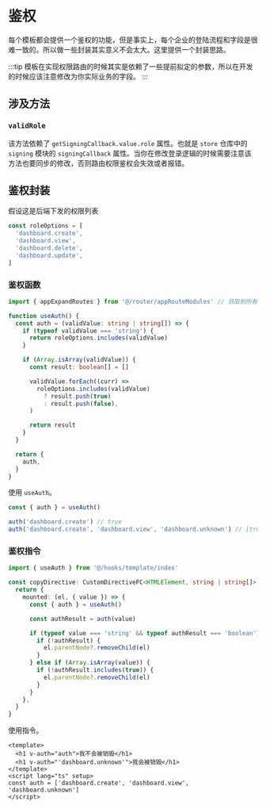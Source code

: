 # 鉴权

每个模板都会提供一个鉴权的功能，但是事实上，每个企业的登陆流程和字段是很难一致的。所以做一些封装其实意义不会太大。这里提供一个封装思路。

:::tip
模板在实现权限路由的时候其实是依赖了一些提前拟定的参数，所以在开发的时候应该注意修改为你实际业务的字段。
:::

## 涉及方法

### `validRole`

该方法依赖了 `getSigningCallback.value.role` 属性。也就是 `store` 仓库中的 `signing` 模块的 `signingCallback` 属性。当你在修改登录逻辑的时候需要注意该方法也要同步的修改，否则路由权限鉴权会失效或者报错。

## 鉴权封装

假设这是后端下发的权限列表

```ts
const roleOptions = [
  'dashboard.create',
  'dashboard.view',
  'dashboard.delete',
  'dashboard.update',
]
```

### 鉴权函数

```ts
import { appExpandRoutes } from '@/router/appRouteModules' // 获取到所有平铺开的路由列表

function useAuth() {
  const auth = (validValue: string | string[]) => {
    if (typeof validValue === 'string') {
      return roleOptions.includes(validValue)
    }

    if (Array.isArray(validValue)) {
      const result: boolean[] = []

      validValue.forEach((curr) =>
        roleOptions.includes(validValue)
          ? result.push(true)
          : result.push(false),
      )

      return result
    }
  }

  return {
    auth,
  }
}
```

使用 `useAuth`。

```ts
const { auth } = useAuth()

auth('dashboard.create') // true
auth('dashboard.create', 'dashboard.view', 'dashboard.unknown') // [true, true, false]
```

### 鉴权指令

```ts
import { useAuth } from '@/hooks/template/index'

const copyDirective: CustomDirectiveFC<HTMLElement, string | string[]> = () => {
  return {
    mounted: (el, { value }) => {
      const { auth } = useAuth()

      const authResult = auth(value)

      if (typeof value === 'string' && typeof authResult === 'boolean') {
        if (!authResult) {
          el.parentNode?.removeChild(el)
        }
      } else if (Array.isArray(value)) {
        if (!authResult.includes(true)) {
          el.parentNode?.removeChild(el)
        }
      }
    },
  }
}
```

使用指令。

```vue
<template>
  <h1 v-auth="auth">我不会被销毁</h1>
  <h1 v-auth="'dashboard.unknown'">我会被销毁</h1>
</template>
<script lang="ts" setup>
const auth = ['dashboard.create', 'dashboard.view', 'dashboard.unknown']
</script>
```
